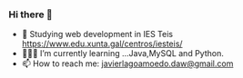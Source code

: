 ### Hi there 👋


- 🌱 Studying web development in IES Teis https://www.edu.xunta.gal/centros/iesteis/
- 👨🏻‍🎓 I’m currently learning ...Java,MySQL and Python.
- 📫 How to reach me: javierlagoamoedo.daw@gmail.com
<!--
**javierlago/javierlago** is a ✨ _special_ ✨ repository because its `README.md` (this file) appears on your GitHub profile.

Here are some ideas to get you started:

- 🔭 I’m currently working on ...
- 🌱 I’m currently learning ...
- 👯 I’m looking to collaborate on ...
- 🤔 I’m looking for help with ...
- 💬 Ask me about ...
- 📫 How to reach me: ...
- 😄 Pronouns: ...
- ⚡ Fun fact: ...
-->
